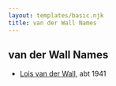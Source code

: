 ```yaml
---
layout: templates/basic.njk
title: van der Wall Names
---
```

## van der Wall Names
- [Lois van der Wall](/people/8/81889469), abt 1941